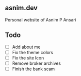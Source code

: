 ## asnim.dev
Personal website of Asnim P Ansari


## Todo
-[ ] Add about me
-[ ] Fix the theme colors
-[ ] Fix the site Icon
-[ ] Remove broker archives
-[ ] Finish the bank scam

